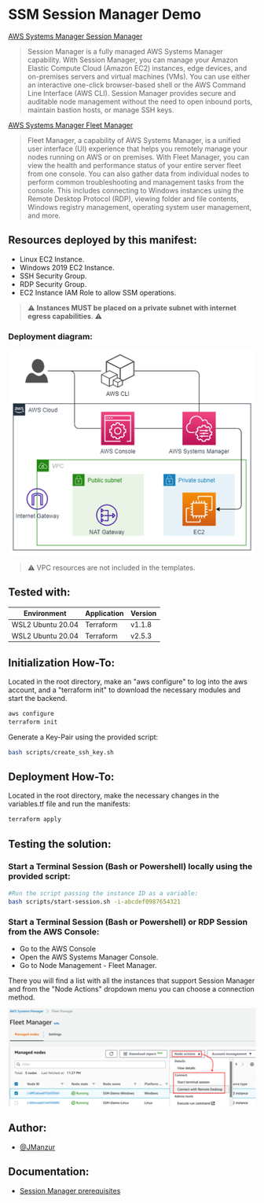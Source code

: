 # SSM Session Manager Demo

[AWS Systems Manager Session Manager](https://docs.aws.amazon.com/systems-manager/latest/userguide/session-manager.html)

>Session Manager is a fully managed AWS Systems Manager capability. With Session Manager, you can manage your Amazon Elastic Compute Cloud (Amazon EC2) instances, edge devices, and on-premises servers and virtual machines (VMs). You can use either an interactive one-click browser-based shell or the AWS Command Line Interface (AWS CLI). Session Manager provides secure and auditable node management without the need to open inbound ports, maintain bastion hosts, or manage SSH keys.

[AWS Systems Manager Fleet Manager](https://docs.aws.amazon.com/systems-manager/latest/userguide/fleet.html)

>Fleet Manager, a capability of AWS Systems Manager, is a unified user interface (UI) experience that helps you remotely manage your nodes running on AWS or on premises. With Fleet Manager, you can view the health and performance status of your entire server fleet from one console. You can also gather data from individual nodes to perform common troubleshooting and management tasks from the console. This includes connecting to Windows instances using the Remote Desktop Protocol (RDP), viewing folder and file contents, Windows registry management, operating system user management, and more.

## Resources deployed by this manifest:

- Linux EC2 Instance.
- Windows 2019 EC2 Instance.
- SSH Security Group.
- RDP Security Group.
- EC2 Instance IAM Role to allow SSM operations.

>:warning: **Instances MUST be placed on a private subnet with internet egress capabilities**. :warning:

### Deployment diagram:

![App Screenshot](images/SSM_SessionManager.drawio.png)

>:warning: VPC resources are not included in the templates.

## Tested with: 

| Environment | Application | Version  |
| ----------------- |-----------|---------|
| WSL2 Ubuntu 20.04 | Terraform | v1.1.8 |
| WSL2 Ubuntu 20.04 | Terraform | v2.5.3 |

## Initialization How-To:

Located in the root directory, make an "aws configure" to log into the aws account, and a "terraform init" to download the necessary modules and start the backend.

```bash
aws configure
terraform init
```
Generate a Key-Pair using the provided script:

```bash
bash scripts/create_ssh_key.sh
```

## Deployment How-To:

Located in the root directory, make the necessary changes in the variables.tf file and run the manifests:

```bash
terraform apply
```

## Testing the solution:

### Start a Terminal Session (Bash or Powershell) locally using the provided script:

```bash
#Run the script passing the instance ID as a variable:
bash scripts/start-session.sh -i-abcdef0987654321
```

### Start a Terminal Session (Bash or Powershell) or RDP Session from the AWS Console:

- Go to the AWS Console
- Open the AWS Systems Manager Console.
- Go to Node Management - Fleet Manager.

There you will find a list with all the instances that support Session Manager and from the "Node Actions" dropdown menu you can choose a connection method.

![App Screenshot](images/From_Console.png)

## Author:

- [@JManzur](https://jmanzur.com)

## Documentation:

- [Session Manager prerequisites](https://docs.aws.amazon.com/systems-manager/latest/userguide/session-manager-prerequisites.html)
